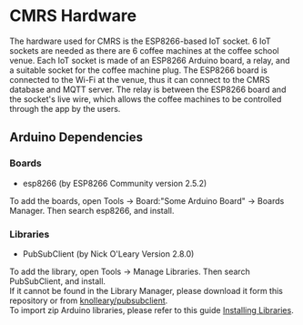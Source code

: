 # CMRS Hardware
The hardware used for CMRS is the ESP8266-based IoT socket. 6 IoT sockets are needed as there are 6 coffee machines at the coffee school venue. Each IoT socket is made of an ESP8266 Arduino board, a relay, and a suitable socket for the coffee machine plug. The ESP8266 board is connected to the Wi-Fi at the venue, thus it can connect to the CMRS database and MQTT server. The relay is between the ESP8266 board and the socket's live wire, which allows the coffee machines to be controlled through the app by the users.

## Arduino Dependencies
### Boards
- esp8266 (by ESP8266 Community version 2.5.2)   
 
To add the boards, open Tools -> Board:"Some Arduino Board" -> Boards Manager. Then search esp8266, and install.

### Libraries
- PubSubClient (by Nick O'Leary Version 2.8.0)

To add the library, open Tools -> Manage Libraries. Then search PubSubClient, and install.   
If it cannot be found in the Library Manager, please download it form this repository or from [knolleary/pubsubclient](https://github.com/knolleary/pubsubclient).   
To import zip Arduino libraries, please refer to this guide [Installing Libraries](https://docs.arduino.cc/software/ide-v1/tutorials/installing-libraries).
